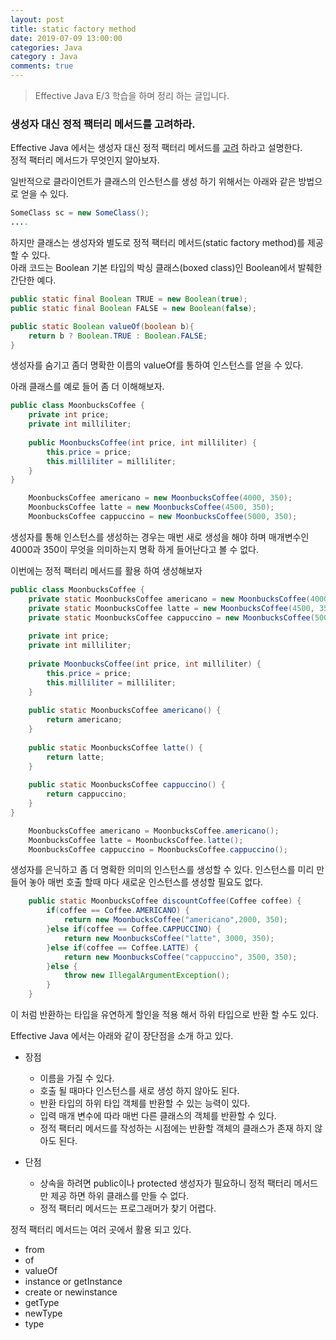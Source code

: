```yaml
---
layout: post
title: static factory method
date: 2019-07-09 13:00:00
categories: Java
category : Java
comments: true
---
```


> Effective Java E/3 학습을 하며 정리 하는 글입니다.

### 생성자 대신 정적 팩터리 메서드를 고려하라.

Effective Java 에서는 생성자 대신 정적 팩터리 메서드를 <u>고려</u> 하라고 설명한다.  
정적 팩터리 메서드가 무엇인지 알아보자.

일반적으로 클라이언트가 클래스의 인스턴스를 생성 하기 위해서는 아래와 같은 방법으로 얻을 수 있다.
```java
SomeClass sc = new SomeClass();
....
```

하지만 클래스는 생성자와 별도로 정적 팩터리 메서드(static factory method)를 제공 할 수 있다.  
아래 코드는 Boolean 기본 타입의 박싱 클래스(boxed class)인 Boolean에서 발췌한 간단한 예다.
```java
public static final Boolean TRUE = new Boolean(true);
public static final Boolean FALSE = new Boolean(false);

public static Boolean valueOf(boolean b){
    return b ? Boolean.TRUE : Boolean.FALSE;
}
```

생성자를 숨기고 좀더 명확한 이름의 valueOf를 통하여 인스턴스를 얻을 수 있다.

아래 클래스를 예로 들어 좀 더 이해해보자.
```java
public class MoonbucksCoffee {
    private int price;
    private int milliliter;
    
    public MoonbucksCoffee(int price, int milliliter) {
        this.price = price;
        this.milliliter = milliliter;
    }
}
```

```java
    MoonbucksCoffee americano = new MoonbucksCoffee(4000, 350);
    MoonbucksCoffee latte = new MoonbucksCoffee(4500, 350);
    MoonbucksCoffee cappuccino = new MoonbucksCoffee(5000, 350);
```

생성자를 통해 인스턴스를 생성하는 경우는 매번 새로 생성을 해야 하며
매개변수인 4000과 350이 무엇을 의미하는지 명확 하게 들어난다고 볼 수 없다.

이번에는 정적 팩터리 메서드를 활용 하여 생성해보자
```java
public class MoonbucksCoffee {
    private static MoonbucksCoffee americano = new MoonbucksCoffee(4000, 350);
    private static MoonbucksCoffee latte = new MoonbucksCoffee(4500, 350);
    private static MoonbucksCoffee cappuccino = new MoonbucksCoffee(5000, 350);
    
    private int price;
    private int milliliter;
    
    private MoonbucksCoffee(int price, int milliliter) {
        this.price = price;
        this.milliliter = milliliter;
    }
    
    public static MoonbucksCoffee americano() {
        return americano;
    }
    
    public static MoonbucksCoffee latte() {
        return latte;
    }
    
    public static MoonbucksCoffee cappuccino() {
        return cappuccino;
    }
}
```

```java
    MoonbucksCoffee americano = MoonbucksCoffee.americano();
    MoonbucksCoffee latte = MoonbucksCoffee.latte();
    MoonbucksCoffee cappuccino = MoonbucksCoffee.cappuccino();
```

생성자를 은닉하고 좀 더 명확한 의미의 인스턴스를 생성할 수 있다.
인스턴스를 미리 만들어 놓아 매번 호출 할때 마다 새로운 인스턴스를 생성할 필요도 없다.

```java
    public static MoonbucksCoffee discountCoffee(Coffee coffee) {
        if(coffee == Coffee.AMERICANO) {
            return new MoonbucksCoffee("americano",2000, 350);
        }else if(coffee == Coffee.CAPPUCCINO) {
            return new MoonbucksCoffee("latte", 3000, 350);
        }else if(coffee == Coffee.LATTE) {
            return new MoonbucksCoffee("cappuccino", 3500, 350);
        }else {
            throw new IllegalArgumentException();
        }
	}
```

이 처럼 반환하는 타입을 유연하게 할인을 적용 해서 하위 타입으로 반환 할 수도 있다.

Effective Java 에서는 아래와 같이 장단점을 소개 하고 있다.
- 장점
    - 이름을 가질 수 있다.
    - 호출 될 때마다 인스턴스를 새로 생성 하지 않아도 된다.
    - 반환 타입의 하위 타입 객체를 반환할 수 있는 능력이 있다.
    - 입력 매개 변수에 따라 매번 다른 클래스의 객체를 반환할 수 있다.
    - 정적 팩터리 메서드를 작성하는 시점에는 반환할 객체의 클래스가 존재 하지 않아도 된다.

- 단점
    - 상속을 하려면 public이나 protected 생성자가 필요하니 정적 팩터리 메서드만 제공 하면 하위 클래스를 만들 수 없다.
    - 정적 팩터리 메서드는 프로그래머가 찾기 어렵다.

정적 팩터리 메서드는 여러 곳에서 활용 되고 있다.
- from
- of
- valueOf
- instance or getInstance
- create or newinstance
- getType
- newType
- type


